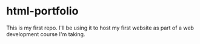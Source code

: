 # html-portfolio
This is my first repo. I'll be using it to host my first website as part of a web development course I'm taking.
